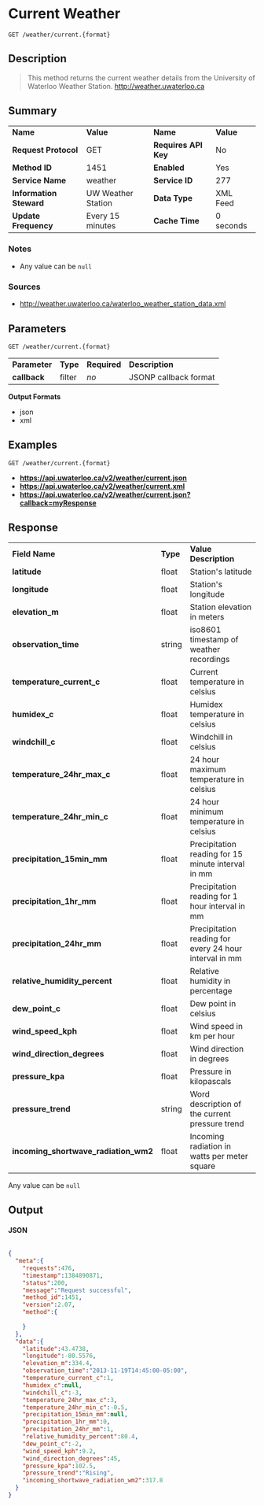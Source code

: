 # Current Weather

```
GET /weather/current.{format}
```

## Description

> This method returns the current weather details from the University of Waterloo Weather Station. http://weather.uwaterloo.ca

## Summary

<table>
  <tr>
    <td><b>Name</b></td>
    <td><b>Value</b></td>
    <td><b><b>Name</b></b></td>
    <td><b>Value</b></td>
  </tr>
  <tr>
    <td><b>Request Protocol</b></td>
    <td>GET</td>
    <td><b>Requires API Key</b></td>
    <td>No</td>
  </tr>
  <tr>
    <td><b>Method ID</b></td>
    <td>1451</td>
    <td><b>Enabled</b></td>
    <td>Yes</td>
  </tr>
  <tr>
    <td><b>Service Name</b></td>
    <td>weather</td>
    <td><b>Service ID</b></td>
    <td>277</td>
  </tr>
  <tr>
    <td><b>Information Steward</b></td>
    <td>UW Weather Station</td>
    <td><b>Data Type</b></td>
    <td>XML Feed</td>
  </tr>
  <tr>
    <td><b>Update Frequency</b></td>
    <td>Every 15 minutes</td>
    <td><b>Cache Time</b></td>
    <td>0 seconds</td>
  </tr>
</table>


### Notes

- Any value can be `null`


### Sources

- http://weather.uwaterloo.ca/waterloo_weather_station_data.xml


## Parameters

```
GET /weather/current.{format}
```

<table>
  <tr>
    <td><b>Parameter</b></td>
    <td><b>Type</b></td>
    <td><b><b>Required</b></b></td>
    <td><b>Description</b></td>
  </tr>
  <tr>
    <td><b>callback</b></td>
    <td>filter</td>
    <td><i>no</i></td>
    <td>JSONP callback format</td>
  </tr>
</table>

**Output Formats**

- json
- xml


## Examples

```
GET /weather/current.{format}
```

- **https://api.uwaterloo.ca/v2/weather/current.json**
- **https://api.uwaterloo.ca/v2/weather/current.xml**
- **https://api.uwaterloo.ca/v2/weather/current.json?callback=myResponse**


## Response

<table>
  <tr>
    <td><b>Field Name</b></td>
    <td><b>Type</b></td>
    <td><b>Value Description</b></td>
  </tr>
  <tr>
    <td><b>latitude</b></td>
    <td>float</td>
    <td>Station's latitude</td>
  </tr>
  <tr>
    <td><b>longitude</b></td>
    <td>float</td>
    <td>Station's longitude</td>
  </tr>
  <tr>
    <td><b>elevation_m</b></td>
    <td>float</td>
    <td>Station elevation in meters</td>
  </tr>
  <tr>
    <td><b>observation_time</b></td>
    <td>string</td>
    <td>iso8601 timestamp of weather recordings</td>
  </tr>
  <tr>
    <td><b>temperature_current_c</b></td>
    <td>float</td>
    <td>Current temperature in celsius</td>
  </tr>
  <tr>
    <td><b>humidex_c</b></td>
    <td>float</td>
    <td>Humidex temperature in celsius</td>
  </tr>
  <tr>
    <td><b>windchill_c</b></td>
    <td>float</td>
    <td>Windchill in celsius</td>
  </tr>
  <tr>
    <td><b>temperature_24hr_max_c</b></td>
    <td>float</td>
    <td>24 hour maximum temperature in celsius</td>
  </tr>
  <tr>
    <td><b>temperature_24hr_min_c</b></td>
    <td>float</td>
    <td>24 hour minimum temperature in celsius</td>
  </tr>
  <tr>
    <td><b>precipitation_15min_mm</b></td>
    <td>float</td>
    <td>Precipitation reading for 15 minute interval in mm</td>
  </tr>
  <tr>
    <td><b>precipitation_1hr_mm</b></td>
    <td>float</td>
    <td>Precipitation reading for 1 hour interval in mm</td>
  </tr>
  <tr>
    <td><b>precipitation_24hr_mm</b></td>
    <td>float</td>
    <td>Precipitation reading for every 24 hour interval in mm</td>
  </tr>
  <tr>
    <td><b>relative_humidity_percent</b></td>
    <td>float</td>
    <td>Relative humidity in percentage</td>
  </tr>
  <tr>
    <td><b>dew_point_c</b></td>
    <td>float</td>
    <td>Dew point in celsius</td>
  </tr>
  <tr>
    <td><b>wind_speed_kph</b></td>
    <td>float</td>
    <td>Wind speed in km per hour</td>
  </tr>
  <tr>
    <td><b>wind_direction_degrees</b></td>
    <td>float</td>
    <td>Wind direction in degrees</td>
  </tr>
  <tr>
    <td><b>pressure_kpa</b></td>
    <td>float</td>
    <td>Pressure in kilopascals</td>
  </tr>
  <tr>
    <td><b>pressure_trend</b></td>
    <td>string</td>
    <td>Word description of the current pressure trend</td>
  </tr>
  <tr>
    <td><b>incoming_shortwave_radiation_wm2</b></td>
    <td>float</td>
    <td>Incoming radiation in watts per meter square</td>
  </tr>
</table>


Any value can be `null`

## Output

#### JSON

```json

{
  "meta":{
    "requests":476,
    "timestamp":1384890871,
    "status":200,
    "message":"Request successful",
    "method_id":1451,
    "version":2.07,
    "method":{
      
    }
  },
  "data":{
    "latitude":43.4738,
    "longitude":-80.5576,
    "elevation_m":334.4,
    "observation_time":"2013-11-19T14:45:00-05:00",
    "temperature_current_c":1,
    "humidex_c":null,
    "windchill_c":-3,
    "temperature_24hr_max_c":3,
    "temperature_24hr_min_c":-0.5,
    "precipitation_15min_mm":null,
    "precipitation_1hr_mm":0,
    "precipitation_24hr_mm":1,
    "relative_humidity_percent":80.4,
    "dew_point_c":-2,
    "wind_speed_kph":9.2,
    "wind_direction_degrees":45,
    "pressure_kpa":102.5,
    "pressure_trend":"Rising",
    "incoming_shortwave_radiation_wm2":317.8
  }
}
```

